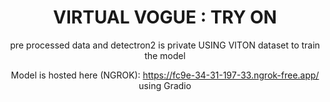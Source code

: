 <div align="center">
<h1> VIRTUAL VOGUE : TRY ON </h1>

pre processed data and detectron2 is private
USING VITON dataset to train the model

Model is hosted here (NGROK): https://fc9e-34-31-197-33.ngrok-free.app/ using Gradio

